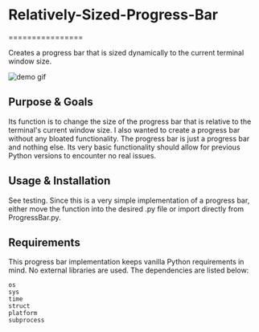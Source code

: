# Relatively-Sized-Progress-Bar
================

Creates a progress bar that is sized dynamically to the current terminal window size. 

![demo gif](https://cs-people.bu.edu/cjoe/output2.gif)

## Purpose & Goals

Its function is to change the size of the progress bar that is relative to the terminal's current window size. I also wanted to create a progress bar without any bloated functionality. The progress bar is just a progress bar and nothing else. Its very basic functionality should allow for previous Python versions to encounter no real issues. 

## Usage & Installation

See testing. Since this is a very simple implementation of a progress bar, either move the function into the desired .py file or import directly from ProgressBar.py. 

## Requirements

This progress bar implementation keeps vanilla Python requirements in mind. No external libraries are used. The dependencies are listed below:
```
os
sys
time
struct
platform
subprocess
```
